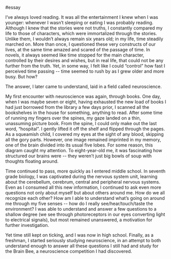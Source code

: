 #essay

I’ve always loved reading. It was all the entertainment I knew when I was younger: whenever I wasn’t sleeping or eating I was probably reading. Although I knew that the stories were not truths, I constantly compared my life to those of characters, which were immortalized through the stories. Unlike them, I wouldn’t always remain six years old; in my life, time steadily marched on. More than once, I questioned these very constructs of our lives, at the same time amazed and scared of the passage of time. In novels, it always seemed like time stopped for the main character, controlled by their desires and wishes, but in real life, that could not be any further from the truth. Yet, in some way, I felt like I could “control” how fast I perceived time passing -- time seemed to rush by as I grew older and more busy. But how?

The answer, I later came to understand, laid in a field called neuroscience.

My first encounter with neuroscience was again, through books. One day, when I was maybe seven or eight, having exhausted the new load of books I had just borrowed from the library a few days prior, I scanned all the bookshelves in the house for something, anything to read. After some time of running my fingers over the spines, my gaze landed on a thin, unassuming picture book. From the spine, I could only make out the last word, “hospital”. I gently lifted it off the shelf and flipped through the pages. As a squeamish child, I covered my eyes at the sight of any blood, skipping all the gory parts. However, one image remained imprinted in my memory, one of the brain divided into its usual five lobes. For some reason, this diagram caught my attention. To eight-year-old me, it was fascinating how structured our brains were -- they weren’t just big bowls of soup with thoughts floating around. 

Time continued to pass, more quickly as I entered middle school. In seventh grade biology, I was captivated during the nervous system unit, learning about the cerebellum, cerebrum, central and peripheral nervous systems. Even as I consumed all this new information, I continued to ask even more questions not only about myself but about others around me. How do we all recognize each other? How am I able to understand what’s going on around me through my five senses -- how do I really see/hear/touch/taste the environment? I was able to understand and answer a few questions to a shallow degree (we see through photoreceptors in our eyes converting light to electrical signals), but most remained unanswered, a motivation for further investigation.

Yet time still kept on ticking, and I was now in high school. Finally, as a freshman, I started seriously studying neuroscience, in an attempt to both understand enough to answer all these questions I still had and study for the Brain Bee, a neuroscience competition I had discovered. 






